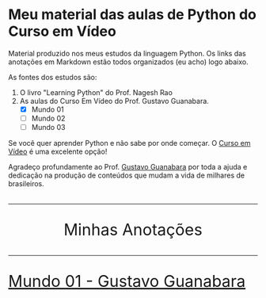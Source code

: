 # Meu material das aulas de Python do Curso em Vídeo
Material produzido nos meus estudos da linguagem Python. Os links das anotações em Markdown estão todos organizados (eu acho) logo abaixo.

As fontes dos estudos são:

1. O livro "Learning Python" do Prof. Nagesh Rao
1. As aulas do Curso Em Vídeo do Prof. Gustavo Guanabara.
    - [x] Mundo 01
    - [ ] Mundo 02
    - [ ] Mundo 03

Se você quer aprender Python e não sabe por onde começar. O [Curso em Vídeo](wwww.cursoemvideo.com.br) é uma excelente opção!

Agradeço profundamente ao Prof. [Gustavo Guanabara](https://twitter.com/guanabara) por toda a ajuda e dedicação na produção de conteúdos que mudam a vida de milhares de brasileiros. 

<font size='6' align='center'>

---

Minhas Anotações

---

</font>

<font size='6' align='left'>

[Mundo 01 - Gustavo Guanabara](https://github.com/brunoruas2/curso_python/blob/main/curso_em_video/Mundo%201%20-%20Anota%C3%A7%C3%B5es.md)


</font>
